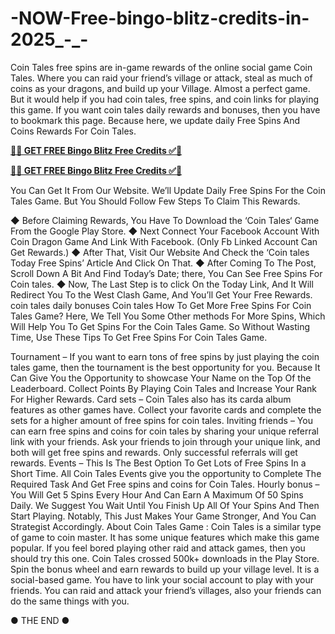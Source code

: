 # -NOW-Free-bingo-blitz-credits-in-2025_-_-
Coin Tales free spins are in-game rewards of the online social game Coin Tales. Where you can raid your friend’s village or attack, steal as much of coins as your dragons, and build up your Village. Almost a perfect game. But it would help if you had coin tales, free spins, and coin links for playing this game. If you want coin tales daily rewards and bonuses, then you have to bookmark this page. Because here, we update daily Free Spins And Coins Rewards For Coin Tales.


**[🔴✅ GET FREE Bingo Blitz Free Credits ✅🔴](https://bestoffers1.xyz/bingo-blitz/)**


**[🔴✅ GET FREE Bingo Blitz Free Credits ✅🔴](https://bestoffers1.xyz/bingo-blitz/)**


You Can Get It From Our Website. We’ll Update Daily Free Spins For the Coin Tales Game. But You Should Follow Few Steps To Claim This Rewards.

◆ Before Claiming Rewards, You Have To Download the ‘Coin Tales‘ Game From the Google Play Store.
◆ Next Connect Your Facebook Account With Coin Dragon Game And Link With Facebook. (Only Fb Linked Account Can Get Rewards.)
◆ After That, Visit Our Website And Check the ‘Coin tales Today Free Spins’ Article And Click On That.
◆ After Coming To The Post, Scroll Down A Bit And Find Today’s Date; there, You Can See Free Spins For Coin tales.
◆ Now, The Last Step is to click On the Today Link, And It Will Redirect You To the West Clash Game, And You’ll Get Your Free Rewards.
coin tales daily bonuses
Coin tales
How To Get More Free Spins For Coin Tales Game? 
Here, We Tell You Some Other methods For More Spins, Which Will Help You To Get Spins For the Coin Tales Game. So Without Wasting Time, Use These Tips To Get Free Spins For Coin Tales Game.

Tournament – If you want to earn tons of free spins by just playing the coin tales game, then the tournament is the best opportunity for you. Because It Can Give You the Opportunity to showcase Your Name on the Top Of the Leaderboard. Collect Points By Playing Coin Tales and Increase Your Rank For Higher Rewards.
Card sets – Coin Tales also has its carda album features as other games have. Collect your favorite cards and complete the sets for a higher amount of free spins for coin tales. 
Inviting friends – You can earn free spins and coins for coin tales by sharing your unique referral link with your friends. Ask your friends to join through your unique link, and both will get free spins and rewards. Only successful referrals will get rewards. 
Events – This Is The Best Option To Get Lots of Free Spins In a Short Time. All Coin Tales Events give you the opportunity to Complete The Required Task And Get Free spins and coins for Coin Tales. 
Hourly bonus – You Will Get 5 Spins Every Hour And Can Earn A Maximum Of 50 Spins Daily. We Suggest You Wait Until You Finish Up All Of Your Spins And Then Start Playing. Notably, This Just Makes Your Game Stronger, And You Can Strategist Accordingly.
About Coin Tales Game :
Coin Tales is a similar type of game to coin master. It has some unique features which make this game popular. If you feel bored playing other raid and attack games, then you should try this one. Coin Tales crossed 500k+ downloads in the Play Store. Spin the bonus wheel and earn rewards to build up your village level. It is a social-based game. You have to link your social account to play with your friends. You can raid and attack your friend’s villages, also your friends can do the same things with you.

● THE END ●
